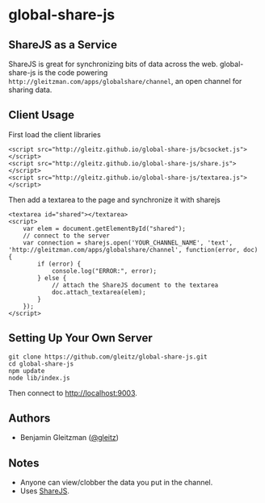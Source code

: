 # global-share-js

## ShareJS as a Service

ShareJS is great for synchronizing bits of data across the web. global-share-js is the code powering `http://gleitzman.com/apps/globalshare/channel`, an open channel for sharing data.

Client Usage
-----

First load the client libraries

    <script src="http://gleitz.github.io/global-share-js/bcsocket.js"></script>
    <script src="http://gleitz.github.io/global-share-js/share.js"></script>
    <script src="http://gleitz.github.io/global-share-js/textarea.js"></script>

Then add a textarea to the page and synchronize it with sharejs

    <textarea id="shared"></textarea>
    <script>
        var elem = document.getElementById("shared");
        // connect to the server
        var connection = sharejs.open('YOUR_CHANNEL_NAME', 'text', 'http://gleitzman.com/apps/globalshare/channel', function(error, doc) {
            if (error) {
                console.log("ERROR:", error);
            } else {
                // attach the ShareJS document to the textarea
                doc.attach_textarea(elem);
            }
        });
    </script>

Setting Up Your Own Server
-----

    git clone https://github.com/gleitz/global-share-js.git
    cd global-share-js
    npm update
    node lib/index.js

Then connect to [http://localhost:9003](http://localhost:9003).

Authors
------

-  Benjamin Gleitzman ([@gleitz](http://github.com/gleitz))


Notes
-----

-  Anyone can view/clobber the data you put in the channel.
-  Uses [ShareJS](https://github.com/share/ShareJS).
